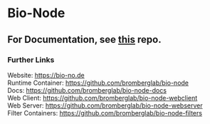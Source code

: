# Bio-Node

## For Documentation, see [this](https://github.com/bromberglab/bio-node-docs) repo.

### Further Links

Website: https://bio-no.de  
Runtime Container: https://github.com/bromberglab/bio-node  
Docs: https://github.com/bromberglab/bio-node-docs  
Web Client: https://github.com/bromberglab/bio-node-webclient  
Web Server: https://github.com/bromberglab/bio-node-webserver  
Filter Containers: https://github.com/bromberglab/bio-node-filters
